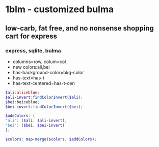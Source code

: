# 1blm - customized bulma
## low-carb, fat free, and no nonsense shopping cart for express
### express, sqlite, bulma

- columns=row, colum=col
- new colors:ali,bei
- has-background-color=bkg-color
- has-text=has-t
- has-text-centered=has-t-cen

```scss
$ali:aliceblue;
$ali-invert:findColorInvert($ali);
$bei:beiceblue;
$bei-invert:findColorInvert($bei);

$addColors: (
"ali": ($ali, $ali-invert),
"bei": ($bei, $bei-invert)
);

$colors: map-merge($colors, $addColors);
```

